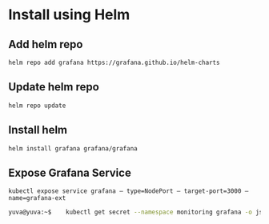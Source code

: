 # Install using Helm

## Add helm repo

`helm repo add grafana https://grafana.github.io/helm-charts`

## Update helm repo

`helm repo update`

## Install helm 

`helm install grafana grafana/grafana`

## Expose Grafana Service

`kubectl expose service grafana — type=NodePort — target-port=3000 — name=grafana-ext`

```bash
yuva@yuva:~$    kubectl get secret --namespace monitoring grafana -o jsonpath="{.data.admin-password}" | base64 --decode ; echo
```
